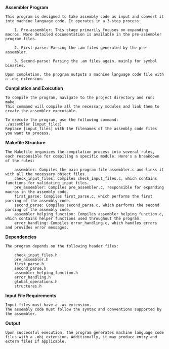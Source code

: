 **Assembler Program**

    This program is designed to take assembly code as input and convert it into machine language code. It operates in a 3-step process:

        1. Pre-assembler: This stage primarily focuses on expanding macros. More detailed documentation is available in the pre-assembler program files.

        2. First-parse: Parsing the .am files generated by the pre-assembler.

        3. Second-parse: Parsing the .am files again, mainly for symbol binaries.

    Upon completion, the program outputs a machine language code file with a .obj extension.


**Compilation and Execution**

    To compile the program, navigate to the project directory and run:
    make
    This command will compile all the necessary modules and link them to create the assembler executable.

    To execute the program, use the following command:
    ./assembler [input_files]
    Replace [input_files] with the filenames of the assembly code files you want to process.


**Makefile Structure**

    The Makefile organizes the compilation process into several rules, each responsible for compiling a specific module. Here's a breakdown of the rules:

        assembler: Compiles the main program file assembler.c and links it with all the necessary object files.
        check_input_files: Compiles check_input_files.c, which contains functions for validating input files.
        pre_assembler: Compiles pre_assembler.c, responsible for expanding macros in the assembly code.
        first_parse: Compiles first_parse.c, which performs the first parsing of the assembly code.
        second_parse: Compiles second_parse.c, which performs the second parsing of the assembly code.
        assembler_helping_function: Compiles assembler_helping_function.c, which contains helper functions used throughout the program.
        error_handling: Compiles error_handling.c, which handles errors and provides error messages.


**Dependencies**

    The program depends on the following header files:

        check_input_files.h
        pre_assembler.h
        first_parse.h
        second_parse.h
        assembler_helping_function.h
        error_handling.h
        global_operations.h
        structures.h

**Input File Requirements**

    Input files must have a .as extension.
    The assembly code must follow the syntax and conventions supported by the assembler.

**Output**

    Upon successful execution, the program generates machine language code files with a .obj extension. Additionally, it may produce entry and extern files if applicable.
